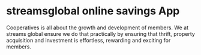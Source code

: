 # streamsglobal online savings App
Cooperatives is all about the growth and development of members. We at streams global ensure we do that practically by ensuring that thrift, property acquisition and investment is effortless, rewarding and exciting for members.
